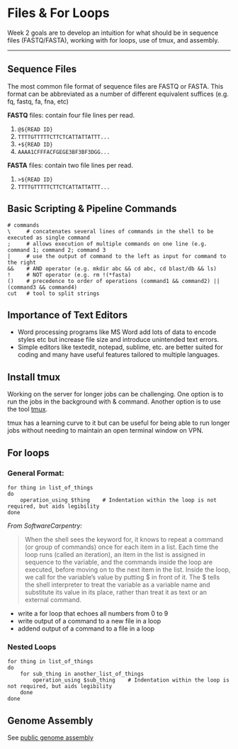 # Files & For Loops

Week 2 goals are to develop an intuition for what should be in sequence files (FASTQ/FASTA), working with for loops, use of tmux, and assembly.

---

## Sequence Files

The most common file format of sequence files are FASTQ or FASTA. This format can be abbreviated as a number of different equivalent suffices (e.g. fq, fastq, fa, fna, etc)

**FASTQ** files: contain four file lines per read.
1. `@${READ ID}`
2. `TTTTGTTTTTCTTCTCATTATTATTT...`
3. `+${READ ID}`
4. `AAAA1CFFFACFGEGE3BF3BF3DGG...`

**FASTA** files: contain two file lines per read.
1. `>${READ ID}`
2. `TTTTGTTTTTCTTCTCATTATTATTT...`


## Basic Scripting & Pipeline Commands

``` console
# commands
\     # concatenates several lines of commands in the shell to be executed as single command
;     # allows execution of multiple commands on one line (e.g. command 1; command 2; command 3
|     # use the output of command to the left as input for command to the right
&&    # AND operator (e.g. mkdir abc && cd abc, cd blast/db && ls)
!     # NOT operator (e.g. rm !(*fasta)
()    # precedence to order of operations (command1 && command2) || (command3 && command4)
cut   # tool to split strings
```

## Importance of Text Editors

- Word processing programs like MS Word add lots of data to encode styles etc but increase file size and introduce unintended text errors.
- Simple editors like textedit, notepad, sublime, etc. are better suited for coding and many have useful features tailored to multiple languages.

## Install tmux

Working on the server for longer jobs can be challenging. One option is to run the jobs in the background with & command. Another option is to use the tool [tmux](https://linuxize.com/post/getting-started-with-tmux/).

tmux has a learning curve to it but can be useful for being able to run longer jobs without needing to maintain an open terminal window on VPN.

## For loops

### General Format:
```console
for thing in list_of_things
do
    operation_using $thing    # Indentation within the loop is not required, but aids legibility
done
```

*From SoftwareCarpentry:*
> When the shell sees the keyword for, it knows to repeat a command (or group of commands) once for each item in a list. Each time the loop runs (called an iteration), an item in the list is assigned in sequence to the variable, and the commands inside the loop are executed, before moving on to the next item in the list. Inside the loop, we call for the variable’s value by putting $ in front of it. The $ tells the shell interpreter to treat the variable as a variable name and substitute its value in its place, rather than treat it as text or an external command.

- write a for loop that echoes all numbers from 0 to 9
- write output of a command to a new file in a loop
- addend output of a command to a file in a loop

### Nested Loops

```console
for thing in list_of_things
do
    for sub_thing in another_list_of_things
        operation_using $sub_thing    # Indentation within the loop is not required, but aids legibility
    done
done
```


## Genome Assembly

See [public genome assembly](PublicGenomeAssembly.md)
